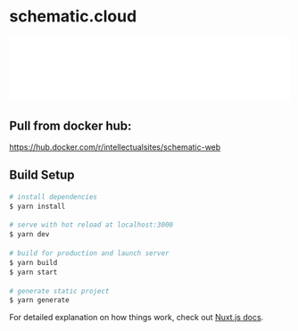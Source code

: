 # schematic.cloud
![schematic.cloud](assets/img/logo.svg)

## Pull from docker hub:

https://hub.docker.com/r/intellectualsites/schematic-web

## Build Setup

```bash
# install dependencies
$ yarn install

# serve with hot reload at localhost:3000
$ yarn dev

# build for production and launch server
$ yarn build
$ yarn start

# generate static project
$ yarn generate
```

For detailed explanation on how things work, check out [Nuxt.js docs](https://nuxtjs.org).
